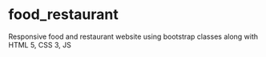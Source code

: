 # food_restaurant
Responsive food and restaurant website using bootstrap classes along with HTML 5, CSS 3, JS

